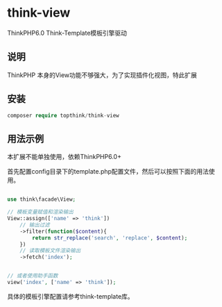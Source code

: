 # think-view

ThinkPHP6.0 Think-Template模板引擎驱动

## 说明
ThinkPHP 本身的View功能不够强大，为了实现插件化视图，特此扩展

## 安装

~~~php
composer require topthink/think-view
~~~

## 用法示例

本扩展不能单独使用，依赖ThinkPHP6.0+

首先配置config目录下的template.php配置文件，然后可以按照下面的用法使用。

~~~php

use think\facade\View;

// 模板变量赋值和渲染输出
View::assign(['name' => 'think'])
	// 输出过滤
	->filter(function($content){
		return str_replace('search', 'replace', $content);
	})
	// 读取模板文件渲染输出
	->fetch('index');


// 或者使用助手函数
view('index', ['name' => 'think']);
~~~

具体的模板引擎配置请参考think-template库。
